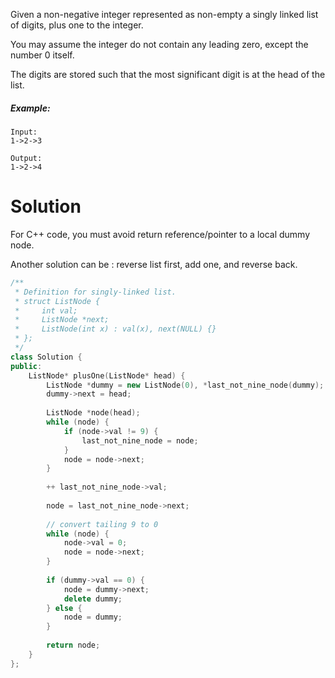 Given a non-negative integer represented as non-empty a singly linked list of digits, plus one to the integer.

You may assume the integer do not contain any leading zero, except the number 0 itself.

The digits are stored such that the most significant digit is at the head of the list.

##### Example:

```
Input:
1->2->3

Output:
1->2->4
```

# Solution

For C++ code, you must avoid return reference/pointer to a local dummy node.

Another solution can be : reverse list first, add one, and reverse back.

```cpp
/**
 * Definition for singly-linked list.
 * struct ListNode {
 *     int val;
 *     ListNode *next;
 *     ListNode(int x) : val(x), next(NULL) {}
 * };
 */
class Solution {
public:
    ListNode* plusOne(ListNode* head) {
        ListNode *dummy = new ListNode(0), *last_not_nine_node(dummy);
        dummy->next = head;
        
        ListNode *node(head);
        while (node) {
            if (node->val != 9) {
                last_not_nine_node = node;
            }
            node = node->next;
        }
        
        ++ last_not_nine_node->val;
        
        node = last_not_nine_node->next;
        
        // convert tailing 9 to 0
        while (node) {
            node->val = 0;
            node = node->next;
        }
        
        if (dummy->val == 0) {
            node = dummy->next;
            delete dummy;
        } else {
            node = dummy;
        }
        
        return node;
    }
};
```
